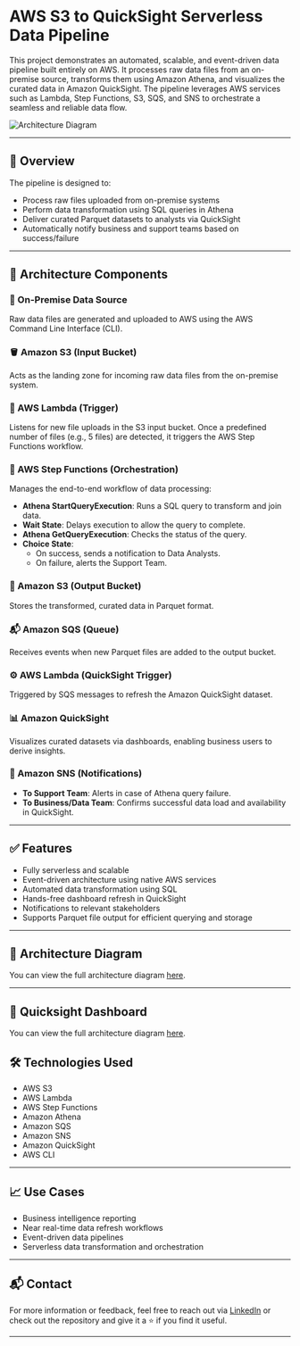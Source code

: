 # AWS S3 to QuickSight Serverless Data Pipeline

This project demonstrates an automated, scalable, and event-driven data pipeline built entirely on AWS. It processes raw data files from an on-premise source, transforms them using Amazon Athena, and visualizes the curated data in Amazon QuickSight. The pipeline leverages AWS services such as Lambda, Step Functions, S3, SQS, and SNS to orchestrate a seamless and reliable data flow.

![Architecture Diagram](https://tinyurl.com/yrwavs7x)

---

## 🚀 Overview

The pipeline is designed to:
- Process raw files uploaded from on-premise systems
- Perform data transformation using SQL queries in Athena
- Deliver curated Parquet datasets to analysts via QuickSight
- Automatically notify business and support teams based on success/failure

---

## 🧩 Architecture Components

### 📂 On-Premise Data Source
Raw data files are generated and uploaded to AWS using the AWS Command Line Interface (CLI).

### 🪣 Amazon S3 (Input Bucket)
Acts as the landing zone for incoming raw data files from the on-premise system.

### 🧠 AWS Lambda (Trigger)
Listens for new file uploads in the S3 input bucket. Once a predefined number of files (e.g., 5 files) are detected, it triggers the AWS Step Functions workflow.

### 🔁 AWS Step Functions (Orchestration)
Manages the end-to-end workflow of data processing:
- **Athena StartQueryExecution**: Runs a SQL query to transform and join data.
- **Wait State**: Delays execution to allow the query to complete.
- **Athena GetQueryExecution**: Checks the status of the query.
- **Choice State**:
  - On success, sends a notification to Data Analysts.
  - On failure, alerts the Support Team.

### 📂 Amazon S3 (Output Bucket)
Stores the transformed, curated data in Parquet format.

### 📬 Amazon SQS (Queue)
Receives events when new Parquet files are added to the output bucket.

### ⚙️ AWS Lambda (QuickSight Trigger)
Triggered by SQS messages to refresh the Amazon QuickSight dataset.

### 📊 Amazon QuickSight
Visualizes curated datasets via dashboards, enabling business users to derive insights.

### 🔔 Amazon SNS (Notifications)
- **To Support Team**: Alerts in case of Athena query failure.
- **To Business/Data Team**: Confirms successful data load and availability in QuickSight.

---

## ✅ Features

- Fully serverless and scalable
- Event-driven architecture using native AWS services
- Automated data transformation using SQL
- Hands-free dashboard refresh in QuickSight
- Notifications to relevant stakeholders
- Supports Parquet file output for efficient querying and storage

---

## 📸 Architecture Diagram

You can view the full architecture diagram [here](https://tinyurl.com/yrwavs7x).

---

## 📸 Quicksight Dashboard

You can view the full architecture diagram [here](https://tinyurl.com/yrwavs7x).

## 🛠 Technologies Used

- AWS S3
- AWS Lambda
- AWS Step Functions
- Amazon Athena
- Amazon SQS
- Amazon SNS
- Amazon QuickSight
- AWS CLI

---

## 📈 Use Cases

- Business intelligence reporting
- Near real-time data refresh workflows
- Event-driven data pipelines
- Serverless data transformation and orchestration

---

## 📬 Contact

For more information or feedback, feel free to reach out via [LinkedIn](http://www.linkedin.com/in/praveenkumarkuppili) or check out the repository and give it a ⭐ if you find it useful.

---

